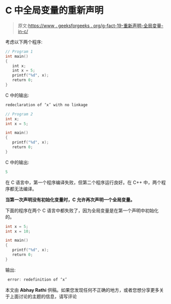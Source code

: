 # C 中全局变量的重新声明

> 原文:[https://www . geeksforgeeks . org/g-fact-19-重新声明-全局变量-in-c/](https://www.geeksforgeeks.org/g-fact-19-redeclaration-of-global-variable-in-c/)

考虑以下两个程序:

```cpp
// Program 1
int main()
{
   int x;
   int x = 5;
   printf("%d", x);
   return 0; 
}
```

C 中的输出:

```cpp
redeclaration of ‘x’ with no linkage
```

```cpp
// Program 2
int x;
int x = 5;

int main()
{
   printf("%d", x);
   return 0; 
}
```

C 中的输出:

```cpp
5
```

在 C 语言中，第一个程序编译失败，但第二个程序运行良好。在 C++ 中，两个程序都无法编译。

 **当第一次声明没有初始化变量时，C 允许再次声明一个全局变量。**

下面的程序在两个 C 语言中都失败了，因为全局变量是在第一个声明中初始化的。

```cpp
int x = 5;
int x = 10;

int main()
{
   printf("%d", x);
   return 0;
}
```

输出:

```cpp
 error: redefinition of ‘x’
```

本文由 **Abhay Rathi** 供稿。如果您发现任何不正确的地方，或者您想分享更多关于上面讨论的主题的信息，请写评论